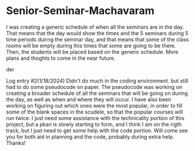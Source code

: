 # Senior-Seminar-Machavaram

I was creating a generic schedule of when all the seminars are in the day. That means that the day would show the times and the 5 seminars during 5 time periods duirng the seminar day, and that means that some of the class rooms will be empty during this times that some are going to be there. Then, the students will be placed based on the generic schedule. More plans and thoghts to come in the near future.

der


Log entry #2(1/18/2024)
Didn't do much in the coding environment. but still had to do some pseudocode on paper. The pseudocode was working on creating a broader schedule of all the seminars that will be going on during the day, as well as when and where they will occur. I have also been working on figuring out which ones were the most popular, in order to fill some of the blank spaces in the scudele, so that the popular courses will run twice. I just need some assistance with the technicality portion of this project, but a pkan is slowly starting to form, and I think I am on the rigth track, but I just need to get some help with the code portion. Will come see you for both aid in planning and the code, probably during extra help. Thanks!

